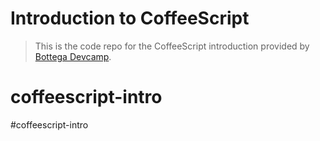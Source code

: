 # Introduction to CoffeeScript

> This is the code repo for the CoffeeScript introduction provided by [Bottega Devcamp](https://devcamp.com).
# coffeescript-intro
#coffeescript-intro
